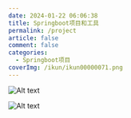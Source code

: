 ```yaml
---
date: 2024-01-22 06:06:38
title: Springboot项目和工具
permalink: /project
article: false
comment: false
categories:
  - Springboot项目
coverImg: /ikun/ikun00000071.png
---
```


![Alt text](/picture/封面/项目.jpg)

![Alt text](/picture/封面/三层架构.png)





